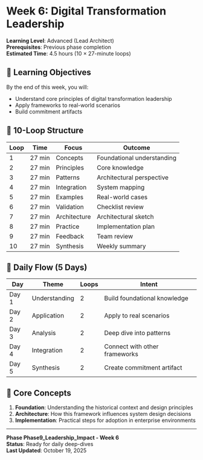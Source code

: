 # Week 6: Digital Transformation Leadership

**Learning Level**: Advanced (Lead Architect)  
**Prerequisites**: Previous phase completion  
**Estimated Time**: 4.5 hours (10 × 27-minute loops)

## 🎯 Learning Objectives

By the end of this week, you will:

- Understand core principles of digital transformation leadership
- Apply frameworks to real-world scenarios
- Build commitment artifacts

## 📅 10-Loop Structure

| Loop | Time | Focus | Outcome |
|------|------|-------|---------|
| 1 | 27 min | Concepts | Foundational understanding |
| 2 | 27 min | Principles | Core knowledge |
| 3 | 27 min | Patterns | Architectural perspective |
| 4 | 27 min | Integration | System mapping |
| 5 | 27 min | Examples | Real-world cases |
| 6 | 27 min | Validation | Checklist review |
| 7 | 27 min | Architecture | Architectural sketch |
| 8 | 27 min | Practice | Implementation plan |
| 9 | 27 min | Feedback | Team review |
| 10 | 27 min | Synthesis | Weekly summary |

## 📅 Daily Flow (5 Days)

| Day | Theme | Loops | Intent |
|-----|-------|-------|--------|
| Day 1 | Understanding | 2 | Build foundational knowledge |
| Day 2 | Application | 2 | Apply to real scenarios |
| Day 3 | Analysis | 2 | Deep dive into patterns |
| Day 4 | Integration | 2 | Connect with other frameworks |
| Day 5 | Synthesis | 2 | Create commitment artifact |

## 🔑 Core Concepts

1. **Foundation**: Understanding the historical context and design principles
2. **Architecture**: How this framework influences system design decisions
3. **Implementation**: Practical steps for adoption in enterprise environments

---

**Phase Phase9_Leadership_Impact - Week 6**  
**Status**: Ready for daily deep-dives  
**Last Updated**: October 19, 2025
